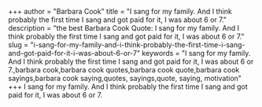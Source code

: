 +++
author = "Barbara Cook"
title = "I sang for my family. And I think probably the first time I sang and got paid for it, I was about 6 or 7."
description = "the best Barbara Cook Quote: I sang for my family. And I think probably the first time I sang and got paid for it, I was about 6 or 7."
slug = "i-sang-for-my-family-and-i-think-probably-the-first-time-i-sang-and-got-paid-for-it-i-was-about-6-or-7"
keywords = "I sang for my family. And I think probably the first time I sang and got paid for it, I was about 6 or 7.,barbara cook,barbara cook quotes,barbara cook quote,barbara cook sayings,barbara cook saying,quotes, sayings,quote, saying, motivation"
+++
I sang for my family. And I think probably the first time I sang and got paid for it, I was about 6 or 7.

